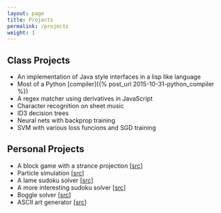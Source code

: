 ```yaml
---
layout: page
title: Projects
permalink: /projects
weight: 1
---
```


Class Projects
--------------

- An implementation of Java style interfaces in a lisp like language
- Most of a Python [compiler]({% post_url 2015-10-31-python_compiler %})
- A regex matcher using derivatives in JavaScript
- Character recognition on sheet music
- ID3 decision trees
- Neural nets with backprop training
- SVM with various loss funcions and SGD training

Personal Projects
-----------------

- A block game with a strance projection [[src](https://bitbucket.org/tobinyehle/fieldgame)]
- Particle simulation [[src](https://bitbucket.org/tobinyehle/particles)]
- A lame sudoku solver [[src](https://bitbucket.org/tobinyehle/sudoku-solver)]
- A more interesting sudoku solver [[src]()]
- Boggle solver [[src](https://bitbucket.org/tobinyehle/bogglesolver)]
- ASCII art generator [[src](https://bitbucket.org/tobinyehle/ascii-converter)]